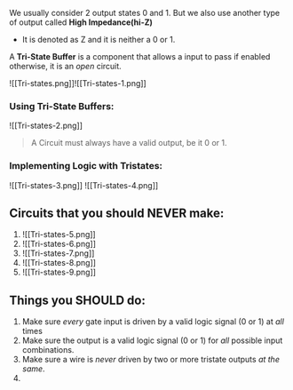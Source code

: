 We usually consider 2 output states 0 and 1. But we also use another type of output called **High Impedance(hi-Z)** 
- It is denoted as Z and it is neither a 0 or 1.

A **Tri-State Buffer** is a component that allows a input to pass if enabled otherwise, it is an *open* circuit.

![[Tri-states.png]]![[Tri-states-1.png]]
### Using Tri-State Buffers:
![[Tri-states-2.png]]

> A Circuit must always have a valid output, be it 0 or 1.

### Implementing Logic with Tristates:

![[Tri-states-3.png]]
![[Tri-states-4.png]]

## Circuits that you should NEVER make:
1. ![[Tri-states-5.png]]
2. ![[Tri-states-6.png]]
3. ![[Tri-states-7.png]]
4. ![[Tri-states-8.png]]
5. ![[Tri-states-9.png]]

## Things you SHOULD do:
1. Make sure *every* gate input is driven by a valid logic signal (0 or 1) at *all* times
2. Make sure the output is a valid logic signal (0 or 1) for *all* possible input combinations.
3. Make sure a wire is *never* driven by two or more tristate outputs *at the same*.
4.  